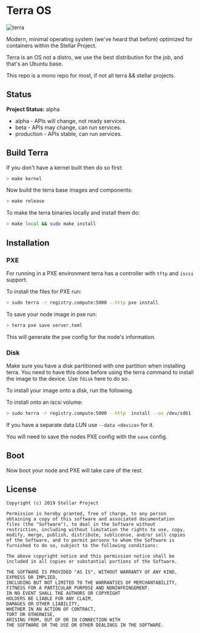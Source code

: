 # Terra OS

![terra](pxe/splash.png)

Modern, minimal operating system (we've heard that before) optimized for containers within the Stellar Project.

Terra is an OS not a distro, we use the best distribution for the job, and that's an Ubuntu base.

This repo is a mono repo for most, if not all terra && stellar projects.

## Status

**Project Status:** alpha

* alpha - APIs will change, not ready services.
* beta - APIs may change, can run services.
* production - APIs stable, can run services.


## Build Terra

If you don't have a kernel built then do so first:

```bash
> make kernel
```

Now build the terra base images and components:

```bash
> make release
```

To make the terra binaries locally and install them do:

```bash
> make local && sudo make install
```

## Installation

### PXE

For running in a PXE environment terra has a controller with `tftp` and `iscsi` support.

To install the files for PXE run:

```bash
> sudo terra -r registry.compute:5000 --http pxe install
```

To save your node image in pxe run:

```bash
> terra pxe save server.toml
```

This will generate the pxe config for the node's information.

### Disk

Make sure you have a disk partitioned with one partition when installing terra.
You need to have this done before using the terra command to install the image to the device.
Use `fdisk` here to do so.

To install your image onto a disk, run the following.

To install onto an iscsi volume:

```bash
> sudo terra -r registry.compute:5000 --http  install --os /dev/sdb1
```

If you have a separate data LUN use `--data <device>` for it.

You will need to save the nodes PXE config with the `save` config.

## Boot

Now boot your node and PXE will take care of the rest.

## License

```
Copyright (c) 2019 Stellar Project

Permission is hereby granted, free of charge, to any person
obtaining a copy of this software and associated documentation
files (the "Software"), to deal in the Software without
restriction, including without limitation the rights to use, copy,
modify, merge, publish, distribute, sublicense, and/or sell copies
of the Software, and to permit persons to whom the Software is
furnished to do so, subject to the following conditions:

The above copyright notice and this permission notice shall be
included in all copies or substantial portions of the Software.

THE SOFTWARE IS PROVIDED "AS IS", WITHOUT WARRANTY OF ANY KIND,
EXPRESS OR IMPLIED,
INCLUDING BUT NOT LIMITED TO THE WARRANTIES OF MERCHANTABILITY,
FITNESS FOR A PARTICULAR PURPOSE AND NONINFRINGEMENT.
IN NO EVENT SHALL THE AUTHORS OR COPYRIGHT
HOLDERS BE LIABLE FOR ANY CLAIM,
DAMAGES OR OTHER LIABILITY,
WHETHER IN AN ACTION OF CONTRACT,
TORT OR OTHERWISE,
ARISING FROM, OUT OF OR IN CONNECTION WITH
THE SOFTWARE OR THE USE OR OTHER DEALINGS IN THE SOFTWARE.
```

